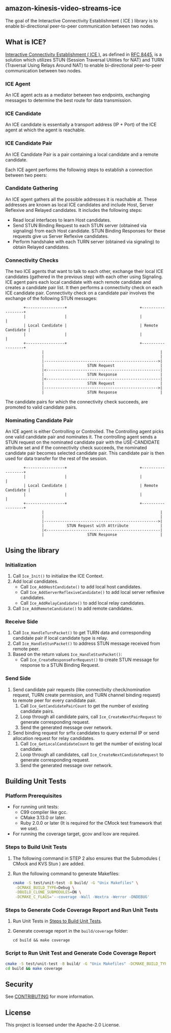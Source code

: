 ## amazon-kinesis-video-streams-ice

The goal of the Interactive Connectivity Establishment ( ICE ) library is to
enable bi-directional peer-to-peer communication between two nodes.

## What is ICE?

[Interactive Connectivity Establishment ( ICE )](https://en.wikipedia.org/wiki/Interactive_Connectivity_Establishment),
as defined in [RFC 8445](https://datatracker.ietf.org/doc/html/rfc8445), is a
solution which utilizes STUN (Session Traversal Utilities for NAT) and TURN
(Traversal Using Relays Around NAT) to enable bi-directional peer-to-peer
communication between two nodes.

### ICE Agent
An ICE agent acts as a mediator between two endpoints, exchanging messages to
determine the best route for data transmission.

### ICE Candidate
An ICE candidate is essentially a transport address (IP + Port) of the ICE agent
at which the agent is reachable.

### ICE Candidate Pair
An ICE Candidate Pair is a pair containing a local candidate and a remote
candidate.


Each ICE agent performs the following steps to establish a connection between
two peers:

### Candidate Gathering

An ICE agent gathers all the possible addresses it is reachable at. These
addresses are known as local ICE candidates and include Host, Server Reflexive
and Relayed candidates. It includes the following steps:

* Read local interfaces to learn Host candidates.
* Send STUN Binding Request to each STUN server (obtained via signaling) from
  each Host candidate. STUN Binding Responses for these requests give us Server
  Reflexive candidates.
* Perform handshake with each TURN server (obtained via signaling) to obtain
  Relayed candidates.

### Connectivity Checks

The two ICE agents that want to talk to each other, exchange their local ICE
candidates (gathered in the previous step) with each other using Signaling. ICE
agent pairs each local candidate with each remote candidate and creates a
candidate pair list. It then performs a connectivity check on each ICE candidate
pair. Connectivity check on a candidate pair involves the exchange of the
following STUN messages:

```
        +-----------------+                                +------------------+
        |                 |                                |                  |
        | Local Candidate |                                | Remote Candidate |
        |                 |                                |                  |
        +-----------------+                                +------------------+
                |                                                   |
                |                                                   |
                |-------------------------------------------------->|
                |                   STUN Request                    |
                |<--------------------------------------------------|
                |                   STUN Response                   |
                |<--------------------------------------------------|
                |                   STUN Request                    |
                |-------------------------------------------------->|
                |                   STUN Response                   |
```
The candidate pairs for which the connectivity check succeeds, are promoted to
valid candidate pairs.

### Nominating Candidate Pair

An ICE agent is either Controlling or Controlled. The Controlling agent picks
one valid candidate pair and nominates it. The controlling agent sends a STUN
request on the nominated candidate pair with the USE-CANDIDATE attribute set
and if the connectivity check succeeds, the nominated candidate pair becomes
selected candidate pair. This candidate pair is then used for data transfer for
the rest of the session.

```
        +-----------------+                                +------------------+
        |                 |                                |                  |
        | Local Candidate |                                | Remote Candidate |
        |                 |                                |                  |
        +-----------------+                                +------------------+
                |                                                   |
                |                                                   |
                |-------------------------------------------------->|
                |          STUN Request with Attribute              |
                |<--------------------------------------------------|
                |                   STUN Response                   |

```


## Using the library

### Initialization
1. Call `Ice_Init()` to initialize the ICE Context.
1. Add local candidates.
    - Call `Ice_AddHostCandidate()` to add local host candidates.
    - Call `Ice_AddServerReflexiveCandidate()` to add local server reflexive candidates.
    - Call `Ice_AddRelayCandidate()` to add local relay candidates.
1. Call `Ice_AddRemoteCandidate()` to add remote candidates.

### Receive Side
1. Call `Ice_HandleTurnPacket()` to get TURN data and corresponding candidate pair if local
candidate type is relay.
1. Call `Ice_HandleStunPacket()` to address STUN message received from remote
   peer.
1. Based on the return values  `Ice_HandleStunPacket()`:
    - Call `Ice_CreateResponseForRequest()` to create STUN message for response
    to a STUN Binding Request.

### Send Side
1. Send candidate pair requests (like connectivity check/nomination request,
TURN create permission, and TURN channel binding request) to remote peer for every candidate pair.
    1. Call `Ice_GetCandidatePairCount` to get the number of existing candidate pairs.
    1. Loop through all candidate pairs, call `Ice_CreateNextPairRequest` to generate corresponding request.
    1. Send the generated message over network.
1. Send binding request for srflx candidates to query external IP or send allocation request for relay candidates.
    1. Call `Ice_GetLocalCandidateCount` to get the number of existing local candidate.
    1. Loop through all candidates, call `Ice_CreateNextCandidateRequest` to generate corresponding request.
    1. Send the generated message over network.
    
## Building Unit Tests

### Platform Prerequisites

- For running unit tests:
    - C99 compiler like gcc.
    - CMake 3.13.0 or later.
    - Ruby 2.0.0 or later (It is required for the CMock test framework that we
      use).
- For running the coverage target, gcov and lcov are required.


### Steps to Build Unit Tests

1. The following command in STEP 2 also ensures that the Submodules ( CMock and KVS Stun ) are added.
2. Run the following command to generate Makefiles:

    ```sh
    cmake -S test/unit-test -B build/ -G "Unix Makefiles" \
     -DCMAKE_BUILD_TYPE=Debug \
     -DBUILD_CLONE_SUBMODULES=ON \
     -DCMAKE_C_FLAGS='--coverage -Wall -Wextra -Werror -DNDEBUG'
    ```

### Steps to Generate Code Coverage Report and Run Unit Tests

1. Run Unit Tests in [Steps to Build Unit Tests](#steps-to-build-unit-tests).
2. Generate coverage report in the `build/coverage` folder:

    ```
    cd build && make coverage
    ```

### Script to Run Unit Test and Generate Code Coverage Report

```sh
cmake -S test/unit-test -B build/ -G "Unix Makefiles" -DCMAKE_BUILD_TYPE=Debug -DBUILD_CLONE_SUBMODULES=ON -DCMAKE_C_FLAGS='--coverage -Wall -Wextra -Werror -DNDEBUG -DLIBRARY_LOG_LEVEL=LOG_DEBUG'
cd build && make coverage
```

## Security

See [CONTRIBUTING](CONTRIBUTING.md#security-issue-notifications) for more
information.

## License

This project is licensed under the Apache-2.0 License.
